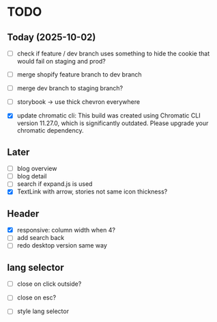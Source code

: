 # TODO

## Today (2025-10-02)

- [ ] check if feature / dev branch uses something to hide the cookie that would fail on staging and prod?
- [ ] merge shopify feature branch to dev branch
- [ ] merge dev branch to staging branch?

- [ ] storybook -> use thick chevron everywhere 
- [x] update chromatic cli: 
This build was created using Chromatic CLI version 11.27.0, which is significantly outdated. Please upgrade your chromatic dependency.



## Later

- [ ] blog overview
- [ ] blog detail
- [ ] search if expand.js is used
- [x] TextLink with arrow, stories not same icon thickness?

## Header

- [x] responsive: column width when 4?
- [ ] add search back
- [ ] redo desktop version same way 

## lang selector

- [ ] close on click outside?
- [ ] close on esc?
- [ ] style lang selector



